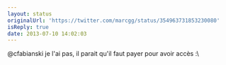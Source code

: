 ```yaml
---
layout: status
originalUrl: 'https://twitter.com/marcgg/status/354963731853230080'
isReply: true
date: 2013-07-10 14:02:03
---
```


@cfabianski je l'ai pas, il parait qu'il faut payer pour avoir accès :\
